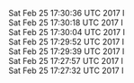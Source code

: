 Sat Feb 25 17:30:36 UTC 2017 I  
Sat Feb 25 17:30:18 UTC 2017 I  
Sat Feb 25 17:30:04 UTC 2017 I  
Sat Feb 25 17:29:52 UTC 2017 I  
Sat Feb 25 17:29:39 UTC 2017 I  
Sat Feb 25 17:27:57 UTC 2017 I  
Sat Feb 25 17:27:32 UTC 2017 I  
